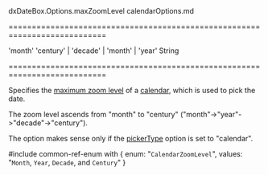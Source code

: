<!--id-->dxDateBox.Options.maxZoomLevel<!--/id-->
<!--dep-->calendarOptions.md<!--/dep-->
===========================================================================
<!--default-->'month'<!--/default-->
<!--acceptValues-->'century' | 'decade' | 'month' | 'year'<!--/acceptValues-->
<!--type-->String<!--/type-->
===========================================================================

<!--shortDescription-->
Specifies the [maximum zoom level](/Documentation/ApiReference/UI_Widgets/dxCalendar/Configuration/#maxZoomLevel) of a [calendar](/Documentation/ApiReference/UI_Widgets/dxCalendar/), which is used to pick the date.
<!--/shortDescription-->

<!--fullDescription-->
The zoom level ascends from "month" to "century" ("month"->"year"->"decade"->"century").

The option makes sense only if the [pickerType](/Documentation/ApiReference/UI_Widgets/dxDateBox/Configuration/#pickerType) option is set to "calendar".

#include common-ref-enum with {
    enum: "`CalendarZoomLevel`",
    values: "`Month`, `Year`, `Decade`, and `Century`"
}
<!--/fullDescription-->